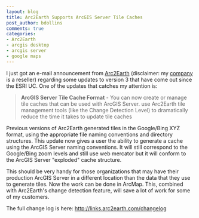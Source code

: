 ```yaml
---
layout: blog
title: Arc2Earth Supports ArcGIS Server Tile Caches
post_author: bdollins
comments: true
categories:
- Arc2Earth
- arcgis desktop
- arcgis server
- google maps
---
```


I just got an e-mail announcement from <a href="http://www.arc2earth.com">Arc2Earth</a> (disclaimer: my <a href="http://www.zekiah.com">company</a> is a reseller) regarding some updates to version 3 that have come out since the ESRI UC. One of the updates that catches my attention is:

<blockquote>
<strong>ArcGIS Server Tile Cache Format</strong> - You can now create or manage tile caches that can be used with ArcGIS Server. use Arc2Earth tile management tools (like the Change Detection Level) to dramatically reduce the time it takes to update tile caches
</blockquote>
<!--more-->

Previous versions of Arc2Earth generated tiles in the Google/Bing XYZ format, using the appropriate file naming conventions and directory structures. This update now gives a user the ability to generate a cache using the ArcGIS Server naming conventions. It will still correspond to the Google/Bing zoom levels and still use web mercator but it will conform to the ArcGIS Server "exploded" cache structure.

This should be very handy for those organizations that may have their production ArcGIS Server in a different location than the data that they use to generate tiles.  Now the work can be done in ArcMap. This, combined with Arc2Earth's change detection feature, will save a lot of work for some of my customers.

The full change log is here: <a href="http://links.arc2earth.com/changelog">http://links.arc2earth.com/changelog</a>